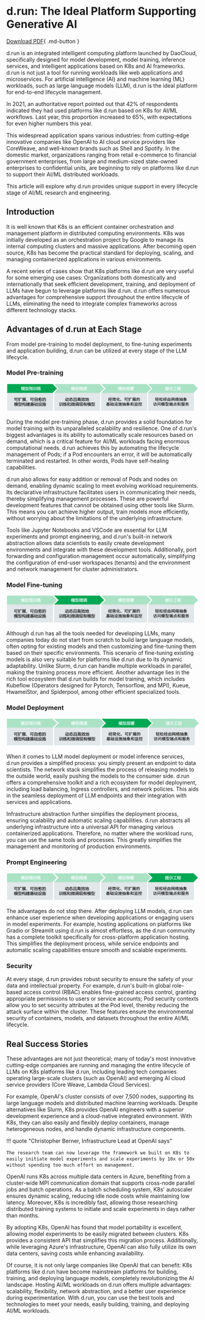 # d.run: The Ideal Platform Supporting Generative AI

[Download PDF](../images/d.run.pdf){ .md-button }

d.run is an integrated intelligent computing platform launched by DaoCloud, specifically designed for model development, model training, inference services, and intelligent applications based on K8s and AI frameworks. 
d.run is not just a tool for running workloads like web applications and microservices. 
For artificial intelligence (AI) and machine learning (ML) workloads, such as large language models (LLM), d.run is the ideal platform for end-to-end lifecycle management.

In 2021, an authoritative report pointed out that 42% of respondents indicated they had used platforms like d.run based on K8s for AI/ML workflows. Last year, this proportion increased to 65%, with expectations for even higher numbers this year.

This widespread application spans various industries: from cutting-edge innovative companies like OpenAI to AI cloud service providers like CoreWeave, and well-known brands such as Shell and Spotify. 
In the domestic market, organizations ranging from retail e-commerce to financial government enterprises, from large and medium-sized state-owned enterprises to confidential units, are beginning to rely on platforms like d.run to support their AI/ML distributed workloads.

This article will explore why d.run provides unique support in every lifecycle stage of AI/ML research and engineering.

## Introduction

It is well known that K8s is an efficient container orchestration and management platform in distributed computing environments. 
K8s was initially developed as an orchestration project by Google to manage its internal computing clusters and massive applications. 
After becoming open source, K8s has become the practical standard for deploying, scaling, and managing containerized applications in various environments.

A recent series of cases show that K8s platforms like d.run are very useful for some emerging use cases: 
Organizations both domestically and internationally that seek efficient development, training, and deployment of LLMs have begun to leverage platforms like d.run. 
d.run offers numerous advantages for comprehensive support throughout the entire lifecycle of LLMs, eliminating the need to integrate complex frameworks across different technology stacks.

## Advantages of d.run at Each Stage

From model pre-training to model deployment, to fine-tuning experiments and application building, 
d.run can be utilized at every stage of the LLM lifecycle.

### Model Pre-training

![Model Pre-training](../images/gen01.png)

During the model pre-training phase, d.run provides a solid foundation for model training with its unparalleled scalability and resilience. 
One of d.run's biggest advantages is its ability to automatically scale resources based on demand, which is a critical feature for AI/ML workloads facing enormous computational needs. 
d.run achieves this by automating the lifecycle management of Pods; if a Pod encounters an error, it will be automatically terminated and restarted. In other words, Pods have self-healing capabilities.

d.run also allows for easy addition or removal of Pods and nodes on demand, enabling dynamic scaling to meet evolving workload requirements. 
Its declarative infrastructure facilitates users in communicating their needs, thereby simplifying management processes. These are powerful development features that cannot be obtained using other tools like Slurm. 
This means you can achieve higher output, train models more efficiently, without worrying about the limitations of the underlying infrastructure.

Tools like Jupyter Notebooks and VSCode are essential for LLM experiments and prompt engineering, and d.run's built-in network abstraction allows data scientists to easily create development environments and integrate with these development tools. 
Additionally, port forwarding and configuration management occur automatically, simplifying the configuration of end-user workspaces (tenants) and the environment and network management for cluster administrators.

### Model Fine-tuning

![Model Fine-tuning](../images/gen02.png)

Although d.run has all the tools needed for developing LLMs, many companies today do not start from scratch to build large language models, often opting for existing models and then customizing and fine-tuning them based on their specific environments. 
This scenario of fine-tuning existing models is also very suitable for platforms like d.run due to its dynamic adaptability. 
Unlike Slurm, d.run can handle multiple workloads in parallel, making the training process more efficient. Another advantage lies in the rich tool ecosystem that d.run builds for model training, which includes Kubeflow (Operators designed for Pytorch, Tensorflow, and MPI), Kueue, HwameiStor, and Spiderpool, among other efficient specialized tools.

### Model Deployment

![Model Deployment](../images/gen03.png)

When it comes to LLM model deployment or model inference services, d.run provides a simplified process: you simply present an endpoint to data scientists. 
The network stack simplifies the process of releasing models to the outside world, easily pushing the models to the consumer side. 
d.run offers a comprehensive toolkit and a rich ecosystem for model deployment, including load balancing, Ingress controllers, and network policies. 
This aids in the seamless deployment of LLM endpoints and their integration with services and applications.

Infrastructure abstraction further simplifies the deployment process, ensuring scalability and automatic scaling capabilities. 
d.run abstracts all underlying infrastructure into a universal API for managing various containerized applications. Therefore, no matter where the workload runs, you can use the same tools and processes. 
This greatly simplifies the management and monitoring of production environments.

### Prompt Engineering

![Prompt Engineering](../images/gen04.png)

The advantages do not stop there. After deploying LLM models, d.run can enhance user experience when developing applications or engaging users in model experiments. 
For example, hosting applications on platforms like Gradio or Streamlit using d.run is almost effortless, as the d.run community has a complete toolkit specifically for cross-platform application hosting. 
This simplifies the deployment process, while service endpoints and automatic scaling capabilities ensure smooth and scalable experiments.

### Security

At every stage, d.run provides robust security to ensure the safety of your data and intellectual property. 
For example, d.run's built-in global role-based access control (RBAC) enables fine-grained access control, granting appropriate permissions to users or service accounts; 
Pod security contexts allow you to set security attributes at the Pod level, thereby reducing the attack surface within the cluster. 
These features ensure the environmental security of containers, models, and datasets throughout the entire AI/ML lifecycle.

## Real Success Stories

These advantages are not just theoretical; many of today's most innovative cutting-edge companies are running and managing the entire lifecycle of LLMs on K8s platforms like d.run, including leading tech companies operating large-scale clusters (such as OpenAI) and emerging AI cloud service providers (Core Weave, Lambda Cloud Services).

For example, OpenAI's cluster consists of over 7,500 nodes, supporting its large language models and distributed machine learning workloads. 
Despite alternatives like Slurm, K8s provides OpenAI engineers with a superior development experience and a cloud-native integrated environment. With K8s, they can also easily and flexibly deploy containers, manage heterogeneous nodes, and handle dynamic infrastructure components.

!!! quote "Christopher Berner, Infrastructure Lead at OpenAI says"

    The research team can now leverage the framework we built on K8s to easily initiate model experiments and scale experiments by 10x or 50x without spending too much effort on management.

OpenAI runs K8s across multiple data centers in Azure, benefiting from a cluster-wide MPI communication domain that supports cross-node parallel jobs and batch operations. 
As a batch scheduling system, K8s' autoscaler ensures dynamic scaling, reducing idle node costs while maintaining low latency. Moreover, K8s is incredibly fast, allowing those researching distributed training systems to initiate and scale experiments in days rather than months.

By adopting K8s, OpenAI has found that model portability is excellent, allowing model experiments to be easily migrated between clusters. 
K8s provides a consistent API that simplifies this migration process. Additionally, while leveraging Azure's infrastructure, OpenAI can also fully utilize its own data centers, saving costs while enhancing availability.

Of course, it is not only large companies like OpenAI that can benefit: K8s platforms like d.run have become mainstream platforms for building, training, and deploying language models, completely revolutionizing the AI landscape. 
Hosting AI/ML workloads on d.run offers multiple advantages: scalability, flexibility, network abstraction, and a better user experience during experimentation. 
With d.run, you can use the best tools and technologies to meet your needs, easily building, training, and deploying AI/ML workloads.
